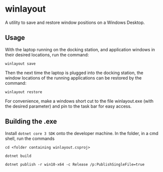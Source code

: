 # winlayout

A utility to save and restore window positions on a Windows Desktop. 

## Usage

With the laptop running on the docking station, and application windows in their desired locations, run the command:

`winlayout save`

Then the next time the laptop is plugged into the docking station, the window locations of the running applications can be restored by the command:

`winlayout restore`

For convenience, make a windows short cut to the file winlayout.exe (with the desired parameter) and pin to the task bar for easy access.

## Building the .exe

Install `dotnet core 3 SDK` onto the developer machine.
In the folder, in a cmd shell, run the commands

`cd <folder containing winlayout.csproj>`

`dotnet build`

`dotnet publish -r win10-x64 -c Release /p:PublishSingleFile=true`



